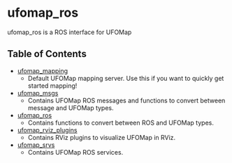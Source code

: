 # ufomap_ros
ufomap_ros is a ROS interface for UFOMap

## Table of Contents
* [ufomap_mapping](https://github.com/UnknownFreeOccupied/ufomap/tree/master/ufomap_ros/ufomap_mapping)
  * Default UFOMap mapping server. Use this if you want to quickly get started mapping!
* [ufomap_msgs](https://github.com/UnknownFreeOccupied/ufomap/tree/master/ufomap_ros/ufomap_msgs)
  * Contains UFOMap ROS messages and functions to convert between message and UFOMap types.
* [ufomap_ros](https://github.com/UnknownFreeOccupied/ufomap/tree/master/ufomap_ros/ufomap_ros)
  * Contains functions to convert between ROS and UFOMap types.
* [ufomap_rviz_plugins](https://github.com/UnknownFreeOccupied/ufomap/tree/master/ufomap_ros/ufomap_rviz_plugins)
  * Contains RViz plugins to visualize UFOMap in RViz.
* [ufomap_srvs](https://github.com/UnknownFreeOccupied/ufomap/tree/master/ufomap_ros/ufomap_srvs)
  * Contains UFOMap ROS services.
